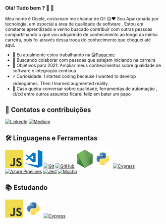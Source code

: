 ### Olá! Tudo bem ?  👋 :purple_heart:

<!--
**giselerosa/giselerosa** is a ✨ _special_ ✨ repository because its `README.md` (this file) appears on your GitHub profile.

Here are some ideas to get you started:

- 🔭 I’m currently working on ...
- 🌱 I’m currently learning ...
- 👯 I’m looking to collaborate on ...
- 🤔 I’m looking for help with ...
- 💬 Ask me about ...
- 📫 How to reach me: ...
- 😄 Pronouns: ...
- ⚡ Fun fact: ...
-->

Meu nome é Gisele, costumam me chamar de Gi! :blush::heart: Sou Apaixonada por tecnologia, em especial a área de qualidade de software . Estou em constante aprendizado e venho buscado contribuir com outras pessoas compartilhando o que vou adquirindo de conhecimento ao longo da minha carreira, pois foi através dessa troca de conhecimento que cheguei até aqui. 


- 🔭 Eu atualmente estou trabalhando na [@Pagar.me](https://github.com/pagarme)
- 👯 Buscando colaborar com pessoas que estejam iniciando na carreira
- 🥅 Objetivos para 2021: Ampliar meus conhecimentos sobre qualidade de software e integração contínua
- ⚡ Curiosidade: I started coding because I wanted to develop videogames. Then I learned augmented reality.
- 💬 Caso queira conversar sobre qualidade, ferramentas de automação , ci/cd entre outros assuntos ficarei feliz em bater um papo

## 💬 Contatos e contribuições

[<img alt="LinkedIn" width="58" src="https://cdn.jsdelivr.net/npm/simple-icons@v3/icons/linkedin.svg" />][LinkedIn]
[<img alt="Medium" width="58" src="https://cdn.jsdelivr.net/npm/simple-icons@3.13.0/icons/medium.svg" />][Medium]

## 🛠 Linguagens e Ferramentas

[<img alt="JavaScript" width="58" src="https://raw.githubusercontent.com/github/explore/80688e429a7d4ef2fca1e82350fe8e3517d3494d/topics/javascript/javascript.png" />][JavaScript]
[<img alt="Visual Studio" width="58" src="https://raw.githubusercontent.com/github/explore/80688e429a7d4ef2fca1e82350fe8e3517d3494d/topics/visual-studio-code/visual-studio-code.png" />][Visual Studio]
[<img alt="Git" width="58" src="https://www.vectorlogo.zone/logos/git-scm/git-scm-icon.svg" />][Git]
[<img alt="GitHub" width="58" src="https://cdn.jsdelivr.net/npm/simple-icons@v3/icons/github.svg" />][GitHub]
[<img alt="Node" width="58" src="https://raw.githubusercontent.com/github/explore/80688e429a7d4ef2fca1e82350fe8e3517d3494d/topics/nodejs/nodejs.png" />][Node][<img alt="Python" width="58" src="https://raw.githubusercontent.com/github/explore/80688e429a7d4ef2fca1e82350fe8e3517d3494d/topics/python/python.png" />][Python]
[<img alt="Cypress" width="58" src="https://cdn.jsdelivr.net/npm/simple-icons@3.13.0/icons/cypress.svg" />][Cypress]
[<img alt="Azure Pipelines" width="58" src="https://cdn.jsdelivr.net/npm/simple-icons@3.13.0/icons/azurepipelines.svg" />][Azure Pipelines]
[<img alt="Jest" width="58" src="https://cdn.jsdelivr.net/npm/simple-icons@3.13.0/icons/jest.svg" />][Jest]
[<img alt="Mocha" width="58" src="https://cdn.jsdelivr.net/npm/simple-icons@3.13.0/icons/mocha.svg" />][Mocha]

## 📚 Estudando

[<img alt="JavaScript" width="58" src="https://raw.githubusercontent.com/github/explore/80688e429a7d4ef2fca1e82350fe8e3517d3494d/topics/javascript/javascript.png" />][JavaScript]
[<img alt="Python" width="58" src="https://raw.githubusercontent.com/github/explore/80688e429a7d4ef2fca1e82350fe8e3517d3494d/topics/python/python.png" />][Python]
[<img alt="Cypress" width="58" src="https://cdn.jsdelivr.net/npm/simple-icons@3.13.0/icons/cypress.svg" />][Cypress]

 
[Azure Pipelines]: https://azure.microsoft.com/pt-br/services/devops/pipelines/
[Cypress]: https://www.cypress.io/
[LinkedIn]: https://www.linkedin.com/in/giselerosamorsch/
[HTML]: https://github.com/search?q=html
[CSS]: https://github.com/search?q=css
[GraphQL]: https://graphql.org/
[Node]: https://nodejs.org/en/
[C++]: https://github.com/search?q=cpp
[Visual Studio]: https://code.visualstudio.com/
[Git]: https://git-scm.com/
[GitHub]: https://github.com/
[JavaScript]: https://github.com/search?q=javascript
[Python]: https://github.com/search?q=python
[Medium]: https://medium.com/@gisele-rosa
[Jest]: https://jestjs.io/pt-BR/
[Mocha]: https://mochajs.org/
[Chai]: https://www.chaijs.com/
